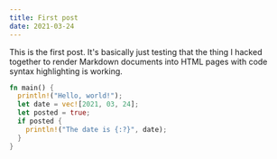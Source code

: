 ```yaml
---
title: First post
date: 2021-03-24
---
```


This is the first post. It's basically just testing that the thing I hacked
together to render Markdown documents into HTML pages with code syntax
highlighting is working.

```rs
fn main() {
  println!("Hello, world!");
  let date = vec![2021, 03, 24];
  let posted = true;
  if posted {
    println!("The date is {:?}", date);
  }
}
```
